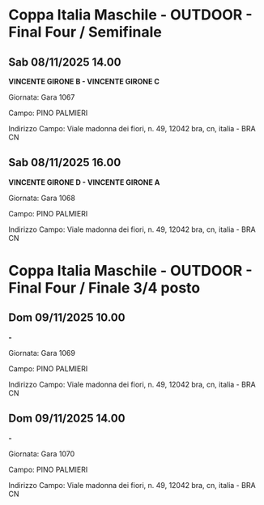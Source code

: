 # Coppa Italia Maschile - OUTDOOR  - Final Four / Semifinale 
## Sab 08/11/2025 14.00

<strong>VINCENTE GIRONE B - VINCENTE GIRONE C</strong>

Giornata: Gara 1067

Campo: PINO PALMIERI 

Indirizzo Campo:  Viale madonna dei fiori, n. 49, 12042 bra, cn, italia - BRA  CN



## Sab 08/11/2025 16.00

<strong>VINCENTE GIRONE D - VINCENTE GIRONE A</strong>

Giornata: Gara 1068

Campo: PINO PALMIERI 

Indirizzo Campo:  Viale madonna dei fiori, n. 49, 12042 bra, cn, italia - BRA  CN


# Coppa Italia Maschile - OUTDOOR  - Final Four / Finale 3/4 posto
## Dom 09/11/2025 10.00

<strong> - </strong>

Giornata: Gara 1069

Campo: PINO PALMIERI 

Indirizzo Campo:  Viale madonna dei fiori, n. 49, 12042 bra, cn, italia - BRA  CN



## Dom 09/11/2025 14.00

<strong> - </strong>

Giornata: Gara 1070

Campo: PINO PALMIERI 

Indirizzo Campo:  Viale madonna dei fiori, n. 49, 12042 bra, cn, italia - BRA  CN


